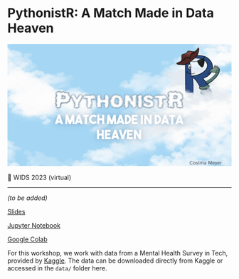 # PythonistR: A Match Made in Data Heaven

![](/img/cover.png)

📍 WIDS 2023 (virtual)

-------

*(to be added)*

[Slides]()

[Jupyter Notebook]()

[Google Colab]()


For this workshop, we work with data from a Mental Health Survey in Tech, provided by [Kaggle](https://www.kaggle.com/datasets/osmi/mental-health-in-tech-survey). The data can be downloaded directly from Kaggle or accessed in the `data/` folder here.
